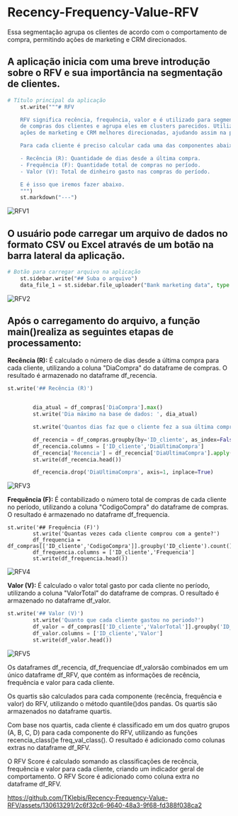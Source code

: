 # Recency-Frequency-Value-RFV
Essa segmentação agrupa os clientes de acordo com o comportamento de compra, permitindo ações de marketing e CRM direcionados.

## A aplicação inicia com uma breve introdução sobre o RFV e sua importância na segmentação de clientes.
```python
# Título principal da aplicação
    st.write("""# RFV

    RFV significa recência, frequência, valor e é utilizado para segmentação de clientes baseado no comportamento 
    de compras dos clientes e agrupa eles em clusters parecidos. Utilizando esse tipo de agrupamento podemos realizar 
    ações de marketing e CRM melhores direcionadas, ajudando assim na personalização do conteúdo e até a retenção de clientes.

    Para cada cliente é preciso calcular cada uma das componentes abaixo:

    - Recência (R): Quantidade de dias desde a última compra.
    - Frequência (F): Quantidade total de compras no período.
    - Valor (V): Total de dinheiro gasto nas compras do período.

    E é isso que iremos fazer abaixo.
    """)
    st.markdown("---")
  ```
![RFV1](https://github.com/TKlebis/Recency-Frequency-Value-RFV/assets/130613291/51c87f9e-ce66-4cdf-8608-3e8b0de91673)

## O usuário pode carregar um arquivo de dados no formato CSV ou Excel através de um botão na barra lateral da aplicação.

```python
# Botão para carregar arquivo na aplicação
    st.sidebar.write("## Suba o arquivo")
    data_file_1 = st.sidebar.file_uploader("Bank marketing data", type = ['csv','xlsx'])
```
![RFV2](https://github.com/TKlebis/Recency-Frequency-Value-RFV/assets/130613291/31d0e9e7-d3d6-489a-a67e-c34a8df0e720)

## Após o carregamento do arquivo, a função main()realiza as seguintes etapas de processamento:

**Recência (R):** É calculado o número de dias desde a última compra para cada cliente, utilizando a coluna "DiaCompra" do dataframe de compras. O resultado é armazenado no dataframe df_recencia.
```python
st.write('## Recência (R)')

        
        dia_atual = df_compras['DiaCompra'].max()
        st.write('Dia máximo na base de dados: ', dia_atual)

        st.write('Quantos dias faz que o cliente fez a sua última compra?')

        df_recencia = df_compras.groupby(by='ID_cliente', as_index=False)['DiaCompra'].max()
        df_recencia.columns = ['ID_cliente','DiaUltimaCompra']
        df_recencia['Recencia'] = df_recencia['DiaUltimaCompra'].apply(lambda x: (dia_atual - x).days)
        st.write(df_recencia.head())

        df_recencia.drop('DiaUltimaCompra', axis=1, inplace=True)
  ```
  ![RFV3](https://github.com/TKlebis/Recency-Frequency-Value-RFV/assets/130613291/9f011ff3-8908-4d7b-a5d0-ab16530ebc2a)

**Frequência (F):** É contabilizado o número total de compras de cada cliente no período, utilizando a coluna "CodigoCompra" do dataframe de compras. O resultado é armazenado no dataframe df_frequencia.
```pyhton
st.write('## Frequência (F)')
        st.write('Quantas vezes cada cliente comprou com a gente?')
        df_frequencia = df_compras[['ID_cliente','CodigoCompra']].groupby('ID_cliente').count().reset_index()
        df_frequencia.columns = ['ID_cliente','Frequencia']
        st.write(df_frequencia.head())
 ```
![RFV4](https://github.com/TKlebis/Recency-Frequency-Value-RFV/assets/130613291/f06dd420-ac02-4973-ac82-dc9bdae96f31)
 
**Valor (V):** É calculado o valor total gasto por cada cliente no período, utilizando a coluna "ValorTotal" do dataframe de compras. O resultado é armazenado no dataframe df_valor.
```python
st.write('## Valor (V)')
        st.write('Quanto que cada cliente gastou no periodo?')
        df_valor = df_compras[['ID_cliente','ValorTotal']].groupby('ID_cliente').sum().reset_index()
        df_valor.columns = ['ID_cliente','Valor']
        st.write(df_valor.head())
 ```
 ![RFV5](https://github.com/TKlebis/Recency-Frequency-Value-RFV/assets/130613291/2f562d76-536e-43a8-8d9c-a6cc58cd0312)

Os dataframes df_recencia, df_frequenciae df_valorsão combinados em um único dataframe df_RFV, que contém as informações de recência, frequência e valor para cada cliente.

Os quartis são calculados para cada componente (recência, frequência e valor) do RFV, utilizando o método quantile()dos pandas. Os quartis são armazenados no dataframe quartis.

Com base nos quartis, cada cliente é classificado em um dos quatro grupos (A, B, C, D) para cada componente do RFV, utilizando as funções recencia_class()e freq_val_class(). O resultado é adicionado como colunas extras no dataframe df_RFV.

O RFV Score é calculado somando as classificações de recência, frequência e valor para cada cliente, criando um indicador geral de comportamento. O RFV Score é adicionado como coluna extra no dataframe df_RFV.


https://github.com/TKlebis/Recency-Frequency-Value-RFV/assets/130613291/2c6f32c6-9640-48a3-9f68-fd388f038ca2



   
